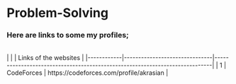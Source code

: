 # Problem-Solving
### Here are links to some my profiles;
</br>
|            |                               | Links of the websites                                                       |
|------------|-------------------------------|-----------------------------------------------------------------------------|
|          1 | CodeForces                    | https://codeforces.com/profile/akrasian                                     |
